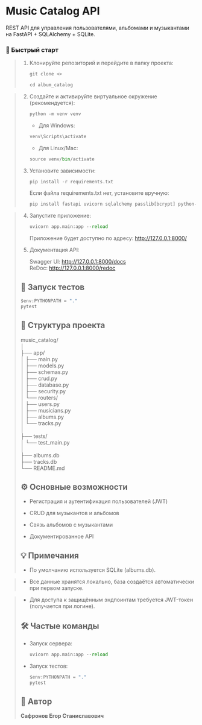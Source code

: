 # Music Catalog API

REST API для управления пользователями, альбомами и музыкантами на FastAPI + SQLAlchemy + SQLite.

### 🚀 Быстрый старт
>
> 1. Клонируйте репозиторий и перейдите в папку проекта:
>    
>    ```python
>    git clone <>
>    ```
>    ```python
>    cd album_catalog
>    ```

> 2. Создайте и активируйте виртуальное окружение (рекомендуется):
>    
>    ```python
>    python -m venv venv
>    ```
>    * Для Windows:
>    ```python
>    venv\Scripts\activate
>    ```
>    * Для Linux/Mac:
>    ```python
>    source venv/bin/activate
>    ```
>
> 3. Установите зависимости:
>    
>    ```python
>    pip install -r requirements.txt
>    ```
>    Если файла requirements.txt нет, установите вручную:
>    ```python
>    pip install fastapi uvicorn sqlalchemy passlib[bcrypt] python-jose pydantic
>    ```

>
> 4. Запустите приложение:
>    
>    ```python
>    uvicorn app.main:app --reload
>    ```
>    Приложение будет доступно по адресу: http://127.0.0.1:8000/
>
> 5. Документация API:
>    
>    Swagger UI: http://127.0.0.1:8000/docs  <br> ReDoc: http://127.0.0.1:8000/redoc
>  
>    
>
>## 🧪 Запуск тестов
>    ```python
>    $env:PYTHONPATH = "."
>    pytest
>    ```
>## 📂 Структура проекта
>music_catalog/<br>
>│<br>
>├── app/<br>
>│   ├── main.py<br>
>│   ├── models.py<br>
>│   ├── schemas.py<br>
>│   ├── crud.py<br>
>│   ├── database.py<br>
>│   ├── security.py<br>
>│   └── routers/<br>
>│       ├── users.py<br>
>│       ├── musicians.py<br>
>│       ├── albums.py<br>
>│       └── tracks.py<br>
>│<br>
>├── tests/<br>
>│   └── test_main.py<br>
>│<br>
>├── albums.db<br>
>├── tracks.db<br>
>└── README.md<br>
>## ⚙️ Основные возможности
>* Регистрация и аутентификация пользователей (JWT)
>
>* CRUD для музыкантов и альбомов
>
>* Связь альбомов с музыкантами
>
>* Документированное API
>
>## 💡 Примечания
>* По умолчанию используется SQLite (albums.db).

>* Все данные хранятся локально, база создаётся автоматически при первом запуске.

>* Для доступа к защищённым эндпоинтам требуется JWT-токен (получается при логине).
>## 🛠️ Частые команды
>* Запуск сервера:
>    ```python
>    uvicorn app.main:app --reload
>    ```
>* Запуск тестов:
>    ```python
>    $env:PYTHONPATH = "."
>    pytest
>    ```
>## 📝 Автор
> <b> Сафронов Егор Станиславович

